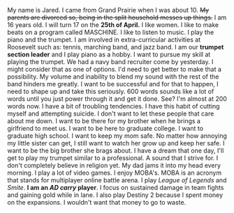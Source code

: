 My name is Jared. I came from Grand Prairie when I was about 10. ~~My parents are divorced so, being in the split household messes up things.~~ I am 16 years old. I will turn 17 on the **25th of April.** I like women. I like to make beats on a program called MASCHINE. I like to listen to music. I play the piano and the trumpet. I am involved in extra-curricular activities at Roosevelt such as: tennis, marching band, and jazz band. I am our **trumpet section leader** and I play piano as a hobby. I want to pursue my skill at playing the trumpet. We had a navy band recruiter come by yesterday. I might consider that as one of options. I'd need to get better to make that a possibility. My volume and inability to blend my sound with the rest of the band hinders me greatly. I want to be successful and for that to happen, I need to shape up and take this seriously. 600 words sounds like a lot of words until you just power through it and get it done. See? I'm almost at 200 words now. I have a bit of troubling tendencies. I have this habit of cutting myself and attempting suicide. I don't want to let these people that care about me down. I want to be there for my brother when he brings a girlfriend to meet us. I want to be here to graduate college. I want to graduate high school. I want to keep my mom safe. No matter how annoying my little sister can get, I still want to watch her grow up and keep her safe. I want to be the big brother she brags about. I have a dream that one day, I'll get to play my trumpet similar to a professional. A sound that I strive for. I don't completely believe in religion yet. My dad jams it into my head every morning. I play a lot of video games. I enjoy MOBA's. MOBA is an acronym that stands for multiplayer online battle arena. I play *League of Legends* and *Smite*. **I am an *AD carry* player**. I focus on sustained damage in team fights and gaining gold while in lane. I also play Destiny 2 because I spent money on the expansions. I wouldn't want that money to go to waste.
